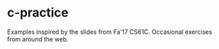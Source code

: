 # c-practice
Examples inspired by the slides from Fa'17 CS61C. Occasional exercises from around the web.
